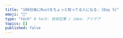 ```yaml
---
title: "100日後にRustをちょっと知ってる人になる: [Day 5]"
emoji: "🦀"
type: "tech" # tech: 技術記事 / idea: アイデア
topics: []
published: false
---
```

